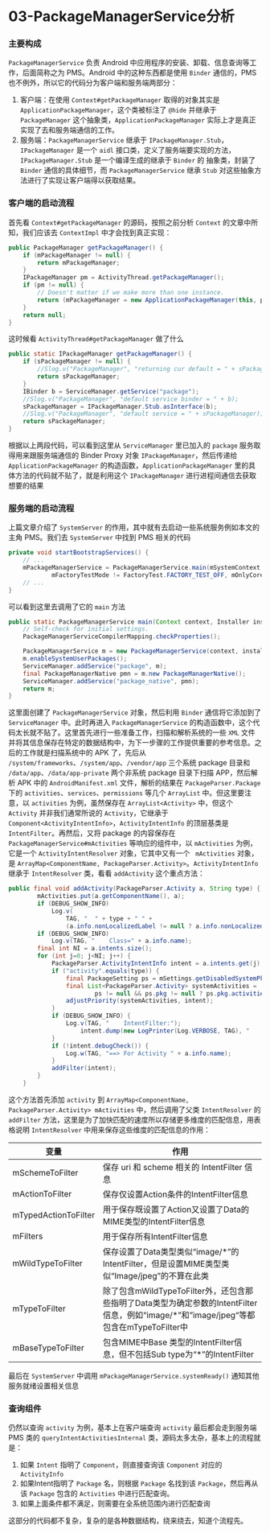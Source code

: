 # 03-PackageManagerService分析

### 主要构成
`PackageManagerService` 负责 Android 中应用程序的安装、卸载、信息查询等工作，后面简称之为 PMS。Android 中的这种东西都是使用 `Binder` 通信的，PMS 也不例外，所以它的代码分为客户端和服务端两部分：

1. 客户端：在使用 `Context#getPackageManager` 取得的对象其实是 `ApplicationPackageManager`，这个类被标注了 `@hide` 并继承于 `PackageManager` 这个抽象类，`ApplicationPackageManager` 实际上才是真正实现了去和服务端通信的工作。
2. 服务端：`PackageManagerService` 继承于 `IPackageManager.Stub`，`IPackageManager` 是一个 `aidl` 接口类，定义了服务端要实现的方法，`IPackageManager.Stub` 是一个编译生成的继承于 `Binder` 的 抽象类，封装了 `Binder` 通信的具体细节，而 `PackageManagerService` 继承 `Stub` 对这些抽象方法进行了实现让客户端得以获取结果。
### 客户端的启动流程
首先看 `Context#getPackageManager` 的源码，按照之前分析 `Context` 的文章中所知，我们应该去 `ContextImpl` 中才会找到真正实现：
```Java
public PackageManager getPackageManager() {
    if (mPackageManager != null) {
        return mPackageManager;
    }
    IPackageManager pm = ActivityThread.getPackageManager();
    if (pm != null) {
        // Doesn't matter if we make more than one instance.
        return (mPackageManager = new ApplicationPackageManager(this, pm));
    }
    return null;
}
```
这时候看 `ActivityThread#getPackageManager` 做了什么
```Java
public static IPackageManager getPackageManager() {
    if (sPackageManager != null) {
        //Slog.v("PackageManager", "returning cur default = " + sPackageManager);
        return sPackageManager;
    }
    IBinder b = ServiceManager.getService("package");
    //Slog.v("PackageManager", "default service binder = " + b);
    sPackageManager = IPackageManager.Stub.asInterface(b);
    //Slog.v("PackageManager", "default service = " + sPackageManager);
    return sPackageManager;
}
```
根据以上两段代码，可以看到这里从 `ServiceManager` 里已加入的 `package` 服务取得用来跟服务端通信的 Binder Proxy 对象 `IPackageManager`，然后传递给 `ApplicationPackageManager` 的构造函数，`ApplicationPackageManager` 里的具体方法的代码就不贴了，就是利用这个 `IPackageManager` 进行进程间通信去获取想要的结果
### 服务端的启动流程
上篇文章介绍了 `SystemServer` 的作用，其中就有去启动一些系统服务例如本文的主角 PMS。我们去 `SystemServer` 中找到 PMS 相关的代码
```Java
private void startBootstrapServices() {
    // ...
    mPackageManagerService = PackageManagerService.main(mSystemContext, installer,
            mFactoryTestMode != FactoryTest.FACTORY_TEST_OFF, mOnlyCore);
    // ...
}      
```
可以看到这里去调用了它的 `main` 方法
```Java
public static PackageManagerService main(Context context, Installer installer, boolean factoryTest, boolean onlyCore) {
    // Self-check for initial settings.
    PackageManagerServiceCompilerMapping.checkProperties();

    PackageManagerService m = new PackageManagerService(context, installer, factoryTest, onlyCore);
    m.enableSystemUserPackages();
    ServiceManager.addService("package", m);
    final PackageManagerNative pmn = m.new PackageManagerNative();
    ServiceManager.addService("package_native", pmn);
    return m;
}
```
这里面创建了 `PackageManagerService` 对象，然后利用 `Binder` 通信将它添加到了 `ServiceManager` 中。此时再进入 `PackageManagerService` 的构造函数中，这个代码太长就不贴了。这里首先进行一些准备工作，扫描和解析系统的一些 `XML` 文件并将其信息保存在特定的数据结构中，为下一步骤的工作提供重要的参考信息。之后的工作就是扫描系统中的 APK 了，先后从 `/system/frameworks`、`/system/app`、`/vendor/app` 三个系统 package 目录和 `/data/app`、`/data/app-private` 两个非系统 package 目录下扫描 APP，然后解析 APK 中的 `AndroidManifest.xml` 文件，解析的结果在 `PackageParser.Package` 下的 `activities`、`services`、`permissions` 等几个 `ArrayList` 中。但这里要注意，以 `activities` 为例，虽然保存在 `ArrayList<Activity>` 中，但这个 `Activity` 并非我们通常所说的 `Activity`，它继承于 `Component<ActivityIntentInfo>`，`ActivityIntentInfo` 的顶层基类是 `IntentFilter`。再然后，又将 package 的内容保存在 `PackageManagerService#mActivities` 等响应的组件中，以 `mActivities` 为例，它是一个 `ActivityIntentResolver` 对象，它其中又有一个 ` mActivities` 对象，是 `ArrayMap<ComponentName, PackageParser.Activity>`。`ActivityIntentInfo` 继承于 `IntentResolver` 类，看看 `addActivity` 这个重点方法：
```Java
public final void addActivity(PackageParser.Activity a, String type) {
        mActivities.put(a.getComponentName(), a);
        if (DEBUG_SHOW_INFO)
            Log.v(
                TAG, "  " + type + " " +
                (a.info.nonLocalizedLabel != null ? a.info.nonLocalizedLabel : a.info.name) + ":");
        if (DEBUG_SHOW_INFO)
            Log.v(TAG, "    Class=" + a.info.name);
        final int NI = a.intents.size();
        for (int j=0; j<NI; j++) {
            PackageParser.ActivityIntentInfo intent = a.intents.get(j);
            if ("activity".equals(type)) {
                final PackageSetting ps = mSettings.getDisabledSystemPkgLPr(intent.activity.info.packageName);
                final List<PackageParser.Activity> systemActivities =
                        ps != null && ps.pkg != null ? ps.pkg.activities : null;
                adjustPriority(systemActivities, intent);
            }
            if (DEBUG_SHOW_INFO) {
                Log.v(TAG, "    IntentFilter:");
                    intent.dump(new LogPrinter(Log.VERBOSE, TAG), "      ");
            }
            if (!intent.debugCheck()) {
                Log.w(TAG, "==> For Activity " + a.info.name);
            }
            addFilter(intent);
        }
    }
```
这个方法首先添加 `activity` 到 `ArrayMap<ComponentName, PackageParser.Activity> mActivities` 中，然后调用了父类 `IntentResolver` 的 `addFilter` 方法，这里是为了加快匹配的速度所以存储更多维度的匹配信息，用表格说明 `IntentResolver` 中用来保存这些维度的匹配信息的作用：

| 变量                 | 作用                                                         |
| -------------------- | ------------------------------------------------------------ |
| mSchemeToFilter      | 保存 uri 和 scheme 相关的 IntentFilter 信息                  |
| mActionToFilter      | 保存仅设置Action条件的IntentFilter信息                       |
| mTypedActionToFilter | 用于保存既设置了Action又设置了Data的MIME类型的IntentFilter信息 |
| mFilters             | 用于保存所有IntentFilter信息                                 |
| mWildTypeToFilter    | 保存设置了Data类型类似“image/*”的IntentFilter，但是设置MIME类型类似“Image/jpeg”的不算在此类 |
| mTypeToFilter        | 除了包含mWildTypeToFilter外，还包含那些指明了Data类型为确定参数的IntentFilter信息，例如“image/*”和”image/jpeg“等都包含在mTypeToFilter中 |
| mBaseTypeToFilter    | 包含MIME中Base 类型的IntentFilter信息，但不包括Sub type为“*”的IntentFilter |
最后在 `SystemServer` 中调用 `mPackageManagerService.systemReady()` 通知其他服务就绪设置相关信息
### 查询组件

仍然以查询 `activity` 为例，基本上在客户端查询 `activity` 最后都会走到服务端 PMS 类的 `queryIntentActivitiesInternal` 类，源码太多太杂，基本上的流程就是：
1. 如果 `Intent` 指明了 `Component`，则直接查询该 `Component` 对应的 `ActivityInfo`
2. 如果Intent指明了 `Package` 名，则根据 `Package` 名找到该 `Package`，然后再从该 `Package` 包含的 `Activities` 中进行匹配查询。
3. 如果上面条件都不满足，则需要在全系统范围内进行匹配查询

这部分的代码都不复杂，复杂的是各种数据结构，绕来绕去，知道个流程先。